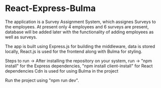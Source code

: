 # React-Express-Bulma
The application is a Survey Assignment System, which assignes Surveys to the employees.
At present only 4 employees and 6 surveys are present, database will be added later with the functionality of adding employees as well as surveys.

The app is built using Express.js for building the middleware, data is stored locally, React.js is used for the frontend along with Bulma for styling.

Steps to run ->
After installing the repository on your system, run ->
"npm install" for the Express dependencies,
"npm install client-install" for React dependencies
Cdn is used for using Bulma in the project

Run the project using "npm run dev".
